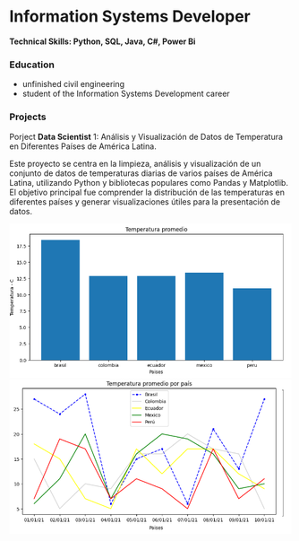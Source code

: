 # Information Systems Developer
**Technical Skills: Python, SQL, Java, C#, Power Bi**

### Education
- unfinished civil engineering
- student of the Information Systems Development career

### Projects
Porject **Data Scientist** 1: Análisis y Visualización de Datos de Temperatura en Diferentes Países de América Latina.

Este proyecto se centra en la limpieza, análisis y visualización de un conjunto de datos de temperaturas diarias de varios países de América Latina, utilizando Python y bibliotecas populares como Pandas y Matplotlib. El objetivo principal fue comprender la distribución de las temperaturas en diferentes países y generar visualizaciones útiles para la presentación de datos.

![alt text](https://github.com/KennyCaballero/Kenny_Portfolio/blob/main/images/temperature.png) ![alt text](https://github.com/KennyCaballero/Kenny_Portfolio/blob/main/images/temperature_average.png)
